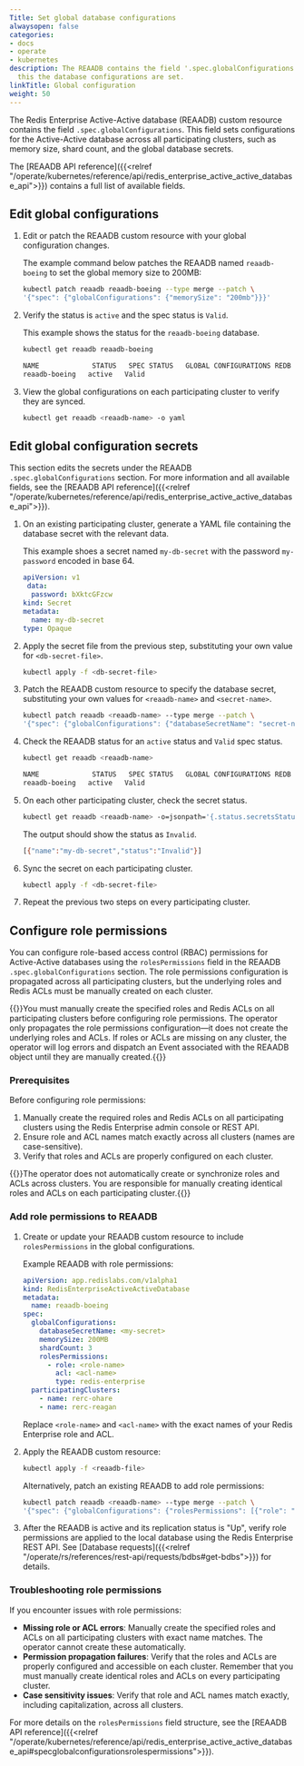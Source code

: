 ```yaml
---
Title: Set global database configurations
alwaysopen: false
categories:
- docs
- operate
- kubernetes
description: The REAADB contains the field '.spec.globalConfigurations' and through
  this the database configurations are set.
linkTitle: Global configuration
weight: 50
---
```



The Redis Enterprise Active-Active database (REAADB) custom resource contains the field `.spec.globalConfigurations`. This field sets configurations for the Active-Active database across all participating clusters, such as memory size, shard count, and the global database secrets.

The [REAADB API reference]({{<relref "/operate/kubernetes/reference/api/redis_enterprise_active_active_database_api">}}) contains a full list of available fields.

## Edit global configurations

1. Edit or patch the REAADB custom resource with your global configuration changes.

    The example command below patches the REAADB named `reaadb-boeing` to set the global memory size to 200MB:

    ```sh
    kubectl patch reaadb reaadb-boeing --type merge --patch \
    '{"spec": {"globalConfigurations": {"memorySize": "200mb"}}}'
    ```

1. Verify the status is `active` and the spec status is `Valid`.

    This example shows the status for the `reaadb-boeing` database.

    ```sh
    kubectl get reaadb reaadb-boeing

    NAME             STATUS   SPEC STATUS   GLOBAL CONFIGURATIONS REDB   LINKED REDBS
    reaadb-boeing   active   Valid    
    ```

1. View the global configurations on each participating cluster to verify they are synced.

    ```sh
    kubectl get reaadb <reaadb-name> -o yaml
    ```

## Edit global configuration secrets

This section edits the secrets under the REAADB `.spec.globalConfigurations` section. For more information and all available fields, see the [REAADB API reference]({{<relref "/operate/kubernetes/reference/api/redis_enterprise_active_active_database_api">}}).

1. On an existing participating cluster, generate a YAML file containing the database secret with the relevant data.

    This example shoes a secret named `my-db-secret` with the password `my-password` encoded in base 64.

    ```yaml
    apiVersion: v1
     data:
      password: bXktcGFzcw
    kind: Secret
    metadata:
      name: my-db-secret
    type: Opaque
    ```

1. Apply the secret file from the previous step, substituting your own value for `<db-secret-file>`.

    ```sh
    kubectl apply -f <db-secret-file>
    ```

1. Patch the REAADB custom resource to specify the database secret, substituting your own values for `<reaadb-name>` and `<secret-name>`.

    ```sh
    kubectl patch reaadb <reaadb-name> --type merge --patch \
    '{"spec": {"globalConfigurations": {"databaseSecretName": "secret-name"}}}'
    ```

1. Check the REAADB status for an `active` status and `Valid` spec status.

    ```sh
    kubectl get reaadb <reaadb-name>

    NAME             STATUS   SPEC STATUS   GLOBAL CONFIGURATIONS REDB   LINKED REDBS
    reaadb-boeing   active   Valid
    ```

1. On each other participating cluster, check the secret status.

    ```sh
    kubectl get reaadb <reaadb-name> -o=jsonpath='{.status.secretsStatus}'
    ```

    The output should show the status as `Invalid`.

    ```sh
    [{"name":"my-db-secret","status":"Invalid"}]
    ```

1. Sync the secret on each participating cluster.

    ```sh
    kubectl apply -f <db-secret-file>
    ```

1. Repeat the previous two steps on every participating cluster.

## Configure role permissions

You can configure role-based access control (RBAC) permissions for Active-Active databases using the `rolesPermissions` field in the REAADB `.spec.globalConfigurations` section. The role permissions configuration is propagated across all participating clusters, but the underlying roles and Redis ACLs must be manually created on each cluster.

{{<note>}}You must manually create the specified roles and Redis ACLs on all participating clusters before configuring role permissions. The operator only propagates the role permissions configuration—it does not create the underlying roles and ACLs. If roles or ACLs are missing on any cluster, the operator will log errors and dispatch an Event associated with the REAADB object until they are manually created.{{</note>}}

### Prerequisites

Before configuring role permissions:

1. Manually create the required roles and Redis ACLs on all participating clusters using the Redis Enterprise admin console or REST API.
2. Ensure role and ACL names match exactly across all clusters (names are case-sensitive).
3. Verify that roles and ACLs are properly configured on each cluster.

{{<warning>}}The operator does not automatically create or synchronize roles and ACLs across clusters. You are responsible for manually creating identical roles and ACLs on each participating cluster.{{</warning>}}

### Add role permissions to REAADB

1. Create or update your REAADB custom resource to include `rolesPermissions` in the global configurations.

    Example REAADB with role permissions:

    ```yaml
    apiVersion: app.redislabs.com/v1alpha1
    kind: RedisEnterpriseActiveActiveDatabase
    metadata:
      name: reaadb-boeing
    spec:
      globalConfigurations:
        databaseSecretName: <my-secret>
        memorySize: 200MB
        shardCount: 3
        rolesPermissions:
          - role: <role-name>
            acl: <acl-name>
            type: redis-enterprise
      participatingClusters:
        - name: rerc-ohare
        - name: rerc-reagan
    ```

    Replace `<role-name>` and `<acl-name>` with the exact names of your Redis Enterprise role and ACL.

2. Apply the REAADB custom resource:

    ```sh
    kubectl apply -f <reaadb-file>
    ```

    Alternatively, patch an existing REAADB to add role permissions:

    ```sh
    kubectl patch reaadb <reaadb-name> --type merge --patch \
    '{"spec": {"globalConfigurations": {"rolesPermissions": [{"role": "<role-name>", "acl": "<acl-name>", "type": "redis-enterprise"}]}}}'
    ```

3. After the REAADB is active and its replication status is "Up", verify role permissions are applied to the local database using the Redis Enterprise REST API. See [Database requests]({{<relref "/operate/rs/references/rest-api/requests/bdbs#get-bdbs">}}) for details.

### Troubleshooting role permissions

If you encounter issues with role permissions:

- **Missing role or ACL errors**: Manually create the specified roles and ACLs on all participating clusters with exact name matches. The operator cannot create these automatically.
- **Permission propagation failures**: Verify that the roles and ACLs are properly configured and accessible on each cluster. Remember that you must manually create identical roles and ACLs on every participating cluster.
- **Case sensitivity issues**: Verify that role and ACL names match exactly, including capitalization, across all clusters.

For more details on the `rolesPermissions` field structure, see the [REAADB API reference]({{<relref "/operate/kubernetes/reference/api/redis_enterprise_active_active_database_api#specglobalconfigurationsrolespermissions">}}).
